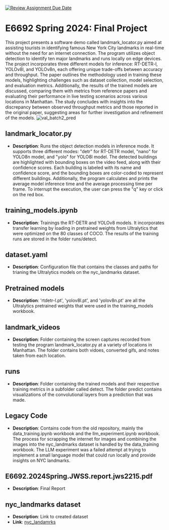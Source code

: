 [![Review Assignment Due Date](https://classroom.github.com/assets/deadline-readme-button-24ddc0f5d75046c5622901739e7c5dd533143b0c8e959d652212380cedb1ea36.svg)](https://classroom.github.com/a/UHGdSN-p)
# E6692 Spring 2024: Final Project
This project presents a software demo called landmark_locator.py aimed at assisting tourists in identifying famous New York City landmarks in real-time without the need for an internet connection. The program utilizes object detection to identify ten major landmarks and runs locally on edge devices. The project incorporates three different models for inference: RT-DETR-l, YOLOv8l, and YOLOv8n, each offering unique trade-offs between accuracy and throughput. The paper outlines the methodology used in training these models, highlighting challenges such as dataset collection, model selection, and evaluation metrics. Additionally, the results of the trained models are discussed, comparing them with metrics from reference papers and evaluating their performance in live testing scenarios across various locations in Manhattan. The study concludes with insights into the discrepancy between observed throughput metrics and those reported in the original paper, suggesting areas for further investigation and refinement of the models.
![val_batch2_pred](https://github.com/eecse6692/e6692-2024spring-finalproject-jwss-jws2215/assets/144495665/2116268f-76fc-4924-af5e-a13b89205d18)

## landmark_locator.py
- **Description**: Runs the object detection models in inference mode. It supports three different modes: "detr" for RT-DETR model, "nano" for YOLO8n model, and "yolo" for YOLO8l model. The detected buildings are highlighted with bounding boxes on the video feed, along with their confidence scores. Each building is labeled with its name and confidence score, and the bounding boxes are color-coded to represent different buildings. Additionally, the program calculates and prints the average model inference time and the average processing time per frame. To interrupt the execution, the user can press the "q" key or click on the red box.

## training_models.ipynb
- **Description**: Trainings the RT-DETR and YOLOv8 models. It incorporates transfer learning by loading in pretrained weights from Ultralytics that were optimized on the 80 classes of COCO. The results of the training runs are stored in the folder runs/detect.

## dataset.yaml
- **Description**: Configuration file that contains the classes and paths for trianing the Ultralytics models on the nyc_landmarks dataset. 

## Pretrained models
- **Description**: 'rtdetr-l.pt', 'yolov8l.pt', and 'yolov8n.pt' are all the Ultralytics pretrained weights that were used in the training_models workbook.

## landmark_videos
- **Description**: Folder containing the screen captures recorded from testing the program landmark_locator.py at a variety of locations in Manhattan. The folder contains both vidoes, converted gifs, and notes taken from each location.

## runs
- **Description**: Folder containing the trained models and their respective training metrics in a subfolder called detect. The folder predict contains visualizations of the convolutional layers from a prediction that was made.

## Legacy Code
- **Description**: Contains code from the old repository, mainly the data_training.ipynb workbook and the llm_experiment.ipynb workbook. The process for scrapping the internet for images and combining the images into the nyc_landmarks dataset is handled by the data_training workbook. The LLM experiment was a failed attempt at trying to implement a small language model that could run locally and provide insights on NYC landmarks.

## E6692.2024Spring.JWSS.report.jws2215.pdf
- **Description**: Final Report
  
## nyc_landmarks dataset
- **Description**: Link to created dataset
- **Link**: [nyc_landamrks](https://www.kaggle.com/datasets/jws2215/nyc-landmarks-object-detection)
